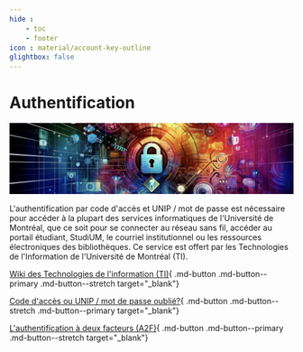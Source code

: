 ```yaml
---
hide : 
    - toc
    - footer
icon : material/account-key-outline
glightbox: false
---
```


# Authentification

![](images/auth.jpg)   

L'authentification par code d'accès et UNIP / mot de passe est nécessaire pour accéder à la plupart des services informatiques de l'Université de Montréal, que ce soit pour se connecter au réseau sans fil, accéder au portail étudiant, StudiUM, le courriel institutionnel ou les ressources électroniques des bibliothèques. Ce service est offert par les Technologies de l'Information de l'Université de Montréal (TI).

<div class="grid cards" markdown>

[Wiki des Technologies de l'information (TI)](https://wiki.umontreal.ca/x/HJeUBw){ .md-button .md-button--primary .md-button--stretch target="_blank"} 

[Code d'accès ou UNIP / mot de passe oublié?](https://ti.umontreal.ca/offre-de-services/services-par-categorie/comptes-et-mots-de-passe/authentification-code-dacces-unip/){ .md-button .md-button--stretch .md-button--primary target="_blank"}

[L'authentification à deux facteurs (A2F)](https://wiki.umontreal.ca/pages/viewpage.action?pageId=184126772){ .md-button .md-button--primary .md-button--stretch target="_blank"}
</div>
